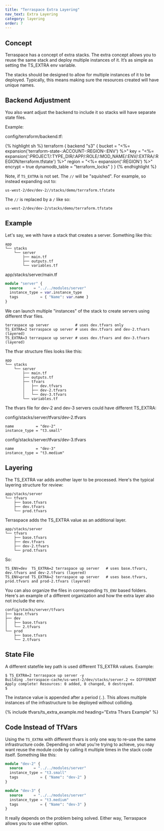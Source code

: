 ```yaml
---
title: "Terraspace Extra Layering"
nav_text: Extra Layering
category: layering
order: 7
---
```


## Concept

Terraspace has a concept of extra stacks. The extra concept allows you to reuse the same stack and deploy multiple instances of it. It’s as simple as setting the TS_EXTRA env variable.

The stacks should be designed to allow for multiple instances of it to be deployed. Typically, this means making sure the resources created will have unique names.

## Backend Adjustment

You also want adjust the backend to include it so stacks will have separate state files.

Example:

config/terraform/backend.tf:

{% highlight sh %}
terraform {
  backend "s3" {
    bucket = "<%= expansion('terraform-state-:ACCOUNT-:REGION-:ENV') %>"
    key = "<%= expansion(':PROJECT/:TYPE_DIR/:APP/:ROLE/:MOD_NAME/:ENV/:EXTRA/:REGION/terraform.tfstate') %>"
    region = "<%= expansion(':REGION') %>"
    encrypt = true
    dynamodb_table = "terraform_locks"
  }
}
{% endhighlight %}

Note, if `TS_EXTRA` is not set. The `//` will be "squished". For example, so instead expanding out to:

    us-west-2/dev/dev-2//stacks/demo/terraform.tfstate

The `//` is replaced by a `/` like so:

    us-west-2/dev/dev-2/stacks/demo/terraform.tfstate

## Example

Let's say, we with have a stack that creates a server. Something like this:

    app
    └── stacks
        └── server
            ├── main.tf
            ├── outputs.tf
            └── variables.tf

app/stacks/server/main.tf

```terraform
module "server" {
  source     = "../../modules/server"
  instance_type = var.instance_type
  tags          = { "Name": var.name }
}
```

We can launch multiple "instances" of the stack to create servers using different tfvar files.

    terraspace up server            # uses dev.tfvars only
    TS_EXTRA=2 terraspace up server # uses dev.tfvars and dev-2.tfvars (layered)
    TS_EXTRA=3 terraspace up server # uses dev.tfvars and dev-3.tfvars (layered)

The tfvar structure files looks like this:

    app
    └── stacks
        └── server
            ├── main.tf
            ├── outputs.tf
            ├── tfvars
            │   ├── dev.tfvars
            │   ├── dev-2.tfvars
            │   └── dev-3.tfvars
            └── variables.tf

The tfvars file for dev-2 and dev-3 servers could have different TS_EXTRA:

config/stacks/server/tfvars/dev-2.tfvars

    name          = "dev-2"
    instance_type = "t3.small"

config/stacks/server/tfvars/dev-3.tfvars

    name          = "dev-3"
    instance_type = "t3.medium"

## Layering

The TS_EXTRA var adds another layer to be processed. Here's the typical layering structure for review:

    app/stacks/server
    └── tfvars
        ├── base.tfvars
        ├── dev.tfvars
        └── prod.tfvars

Terraspace adds the TS_EXTRA value as an additional layer.

    app/stacks/server
    └── tfvars
        ├── base.tfvars
        ├── dev.tfvars
        ├── dev-2.tfvars
        └── prod.tfvars

So:

    TS_ENV=dev  TS_EXTRA=2 terraspace up server   # uses base.tfvars, dev.tfvars and dev-2.tfvars (layered)
    TS_ENV=prod TS_EXTRA=2 terraspace up server   # uses base.tfvars, prod.tfvars and prod-2.tfvars (layered)

You can also organize the files in corresponding `TS_ENV` based folders. Here's an example of a different organization and how the extra layer also not include the env.

    config/stacks/server/tfvars
    ├── base.tfvars
    ├── dev
    │   ├── base.tfvars
    │   └── 2.tfvars
    └── prod
        ├── base.tfvars
        └── 2.tfvars

## State File

A different statefile key path is used different TS_EXTRA values. Example:

    $ TS_EXTRA=2 terraspace up server -y
    Building .terraspace-cache/us-west-2/dev/stacks/server.2 <= DIFFERENT
    Apply complete! Resources: 0 added, 0 changed, 0 destroyed.
    $

The instance value is appended after a period (`.`). This allows multiple instances of the infrastructure to be deployed without colliding.

{% include tfvars/ts_extra_example.md heading="Extra Tfvars Example" %}

## Code Instead of TfVars

Using the `TS_EXTRA` with different tfvars is only one way to re-use the same infrastructure code. Depending on what you're trying to achieve, you may want reuse the module code by calling it multiple times in the stack code itself. Something like this:

```terraform
module "dev-2" {
  source     = "../../modules/server"
  instance_type = "t3.small"
  tags          = { "Name": "dev-2" }
}

module "dev-3" {
  source     = "../../modules/server"
  instance_type = "t3.medium"
  tags          = { "Name": "dev-3" }
}
```

It really depends on the problem being solved. Either way, Terraspace allows you to use either option.
